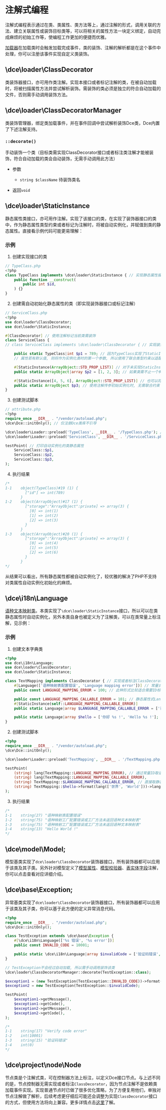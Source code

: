 # 注解式编程

注解式编程表示通过在类、类属性、类方法等上，通过注解的形式，调用关联的方法、建立关联属性或装饰目标类等，可以将相关的属性方法一块定义绑定，自动完成麻烦的初始工作等，使编程工作更加的便捷而优雅。

[加载器](../base/#dce-loader-loader)在加载类时会触发加载完成事件，类的装饰、注解的解析都是在这个事件中处理，你可以注册该事件实现自定义类装饰。



## \dce\loader\ClassDecorator

类装饰器接口，亦可用作类注解。实现本接口或者标记注解的类，在被自动加载时，将被扫描属性方法并尝试解析装饰。需装饰的类必须是独立的符合自动加载的文件，否则需手动调用装饰方法。



## \dce\loader\ClassDecoratorManager

类装饰管理器，绑定类加载事件，并在事件回调中尝试解析装饰Dce类，Dce内置了下述注解支持。


### `::decorate()`
手动装饰一个类（目标类需实现ClassDecorator接口或者标注类注解才能被装饰，符合自动加载的类会自动装饰，无需手动调用此方法）

- 参数
  - `string $className` 待装饰类名

- 返回`void`



## \dce\loader\StaticInstance

静态属性类接口，亦可用作注解。实现了该接口的类，在实现了装饰器接口的类中，作为静态属性类型约束或者标记为注解时，将被自动实例化，并赋值到类的静态属性。直接看示例代码可能更易理解：

### 示例

1. 创建实现接口的类
```php
// TypeClass.php
<?php
class TypeClass implements \dce\loader\StaticInstance { // 实现静态属性接口
    public function __construct(
        public int $id,
    ) {}
}
```

2. 创建需自动初始化静态属性的类（即实现装饰器接口或标记注解）
```php
// ServiceClass.php
<?php
use dce\loader\ClassDecorator;
use dce\loader\StaticInstance;

#[ClassDecorator] // 使用注解标记当前类需装饰
class ServiceClass {
// class ServiceClass implements \dce\loader\ClassDecorator { // 实现装饰器接口自动装饰 (效果和使用标注一致, 你可以注释掉上两行并取消此行注释测试)

    public static TypeClass|int $p1 = 789; // 因为TypeClass实现了StaticInstance, 所以无需注解也能自动实例化
    // 属性若有默认值, 则将作为实例化类时的第一个参数, 所以使用了联合类型约束以适配默认值的类型

    #[StaticInstance(ArrayObject::STD_PROP_LIST)] // 对于未实现StaticInstance接口的类, 可以使用注解的形式自动实例化
    public static ArrayObject|array $p2 = [1, 2, 3]; // 如果类需不止一个构造参数, 则剩余参数可以在注解中传入

    #[StaticInstance([4, 5, 6], ArrayObject::STD_PROP_LIST)] // 也可以将全部参数都通过注解传入
    public static ArrayObject $p3; // 使用注解传参初始实例化时, 无需联合约束
}
```

3. 创建测试脚本
```php
// attribute.php
<?php
require_once __DIR__ . "/vendor/autoload.php";
\dce\Dce::initOnly(); // 仅注册Dce类库不引导

\dce\loader\Loader::preload('TypeClass', __DIR__ . '/TypeClass.php'); // 注册类自动加载
\dce\loader\Loader::preload('ServiceClass', __DIR__ . '/ServiceClass.php');

testPoint( // 打印自动实例化的类静态属性
    ServiceClass::$p1,
    ServiceClass::$p2,
    ServiceClass::$p3,
);
```

4. 执行结果
```php
/*
1-1    object(TypeClass)#19 (1) {
         ["id"] => int(789)
       }
1-2    object(ArrayObject)#17 (1) {
         ["storage":"ArrayObject":private] => array(3) {
           [0] => int(1)
           [1] => int(2)
           [2] => int(3)
         }
       }
1-3    object(ArrayObject)#20 (1) {
         ["storage":"ArrayObject":private] => array(3) {
           [0] => int(4)
           [1] => int(5)
           [2] => int(6)
         }
       }
*/
```

从结果可以看出，所有静态属性都被自动实例化了，较优雅的解决了PHP不支持对类属性自动实例化初始化的麻烦。



## \dce\i18n\Language

[语种文本映射类](../config/i18n.md#dce-i18n-language)。本类实现了`\dce\loader\StaticInstance`接口，所以可以在类静态属性时自动实例化，另外本类自身也被定义为了注解类，可以在类常量上标注解，见示例：


### 示例

1. 创建文本字典类
```php
<?php
use dce\i18n\Language;
use dce\loader\ClassDecorator;
use dce\loader\StaticInstance;

class TextMapping implements ClassDecorator { // 实现或者标注ClassDecorator类装饰器的类会被自动解析装饰
    #[Language(['语种映射表配置错误', 'Language mapping error'])] // 常量式Language注解, 注解参数设置语种文本映射实例, 常量值为该实例ID
    public const LANGUAGE_MAPPING_ERROR = 100; // 此种形式比较适合需要ID标识实例的场景, 多语种异常则非常适合这种形式

    public const LANGUAGE_MAPPING_CALLABLE_ERROR = 101; // 静态属性式Language实例, 并定义了常量作为该实例ID, 此种组合式定义效果同上述常量式
    #[StaticInstance(self::LANGUAGE_MAPPING_CALLABLE_ERROR)]
    public static Language|array $LANGUAGE_MAPPING_CALLABLE_ERROR = ['语种映射工厂配置错误或工厂方法未返回语种文本映射表', 'Language factory callable error'];

    public static Language|array $hello = ['你好 %s !', 'Hello %s !']; // 纯静态属性式Language实例, 此种形式比较适合纯多语种文案场景, 如各种提示文案等
}
```

2. 创建测试脚本
```php
<?php
require_once __DIR__ . "/vendor/autoload.php";
\dce\Dce::initOnly();

\dce\loader\Loader::preload('TextMapping', __DIR__ . '/TextMapping.php');

testPoint(
    (string) lang(TextMapping::LANGUAGE_MAPPING_ERROR), // 通过常量ID取语种文本实例
    (string) lang(TextMapping::LANGUAGE_MAPPING_CALLABLE_ERROR),
    (string) TextMapping::$LANGUAGE_MAPPING_CALLABLE_ERROR, // 直接取静态属性语种文本实例
    (string) TextMapping::$hello->format(lang(['世界', 'World']))->lang(\dce\i18n\Language::EN), // 直接取静态属性语种文本实例并调用对象方法
);
```

3. 执行结果
```php
/*
1-1    string(27) "语种映射表配置错误"
1-2    string(75) "语种映射工厂配置错误或工厂方法未返回语种文本映射表"
1-3    string(75) "语种映射工厂配置错误或工厂方法未返回语种文本映射表"
1-4    string(13) "Hello World !"
*/
```



## \dce\model\Model;

模型基类实现了`dce\loader\ClassDecorator`装饰器接口，所有装饰器都可以应用于该类及其子类。另外针对模型定义了[模型属性](../model/#dce-model-property)、[模型校验器](../model/validator.md)、[表实体字段](../db/entity.md#dce-db-entity-dbfield)注解，你可以点击查看对应详细介绍。



## \dce\base\Exception;

异常基类实现了`dce\loader\ClassDecorator`装饰器接口，所有装饰器都可以应用于该类及其子类，你可以基于此方便的定义异常消息代码。

```php
<?php
require_once __DIR__ . "/vendor/autoload.php";
\dce\Dce::initOnly();

class TestException extends \dce\base\Exception {
    #[\dce\i18n\Language(['%s 错误', '%s error'])]
    public const INVALID_CODE = 10001;

    public static \dce\i18n\Language|array $invalidCode = ['验证码错误', 'Code error'];
}

// TestException不会经过自动加载, 所以需手动调用装饰该类
\dce\loader\ClassDecoratorManager::decorate(TestException::class);

$exception1 = (new TestException(TestException::INVALID_CODE))->format(lang(['验证码', 'Verify code']))->lang('en');
$exception2 = new TestException(TestException::$invalidCode);

testPoint(
    $exception1->getMessage(),
    $exception1->getCode(),
    $exception2->getMessage(),
    $exception2->getCode(),
);

/*
1-1    string(17) "Verify code error"
1-2    int(10001)
1-3    string(15) "验证码错误"
1-4    int(0)
*/
```



## \dce\project\node\Node

节点类是个注解式类，可在控制器方法上标注，以定义Dce接口节点。与上述不同的是，节点控制器无需实现或者标注`ClassDecorator`，因为节点注解不是依赖类加载事件实现。实现普通节点时已做了很多优化策略，为了方便复用他们，单独对节点注解做了解析，后续考虑更仔细后可能还会调整为实现`ClassDecorator`接口的方式，但使用方法将向上兼容。更多详情点击[这里](../config/node.md#注解式节点)了解。